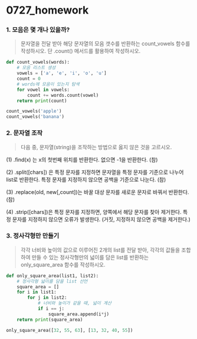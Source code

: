 # 0727_homework

### 1. 모음은 몇 개나 있을까?

> 문자열을 전달 받아 해당 문자열의 모음 갯수를 반환하는 count_vowels 함수를 작성하시오. 단 .count() 메서드를 활용하여 작성하시오.

```python
def count_vowels(words):
    # 모음 리스트 생성
    vowels = ['a', 'e', 'i', 'o', 'u']
    count = 0
    # words에 모음이 있는지 탐색
    for vowel in vowels:
        count += words.count(vowel)
    return print(count)

count_vowels('apple')
count_vowels('banana')    
```







### 2. 문자열 조작

> 다음 중, 문자열(string)을 조작하는 방법으로 옳지 않은 것을 고르시오.

(1) .find(x) 는 x의 첫번째 위치를 반환한다. 없으면 -1을 반환한다. (참)

(2) .split([chars]) 은 특정 문자를 지정하면 문자열을 특정 문자를 기준으로 나누어 list로 반환한다. 특정 문자를 지정하지 않으면 공백을 기준으로 나눈다. (참)

(3) .replace(old, new[,count])는 바꿀 대상 문자를 새로운 문자로 바꿔서 반환한다. (참)

(4) .strip([chars])은 특정 문자를 지정하면, 양쪽에서 해당 문자를 찾아 제거한다. 특정 문자를 지정하지 않으면 오류가 발생한다. (거짓, 지정하지 않으면 공백을 제거한다.)





### 3. 정사각형만 만들기

> 각각 너비와 높이의 값으로 이루어진 2개의 list를 전달 받아, 각각의 값들을 조합하여 만들 수 있는 정사각형만의 넓이를 담은 list를 반환하는 only_square_area 함수를 작성하시오.

```python
def only_square_area(list1, list2):
    # 정사각형 넓이를 담을 list 선언
    square_area = []
    for i in list1:
        for j in list2:
            # 너비와 높이가 같을 때, 넓이 계산
            if i == j:
                square_area.append(i*j)
    return print(square_area)

only_square_area([32, 55, 63], [13, 32, 40, 55])
```
